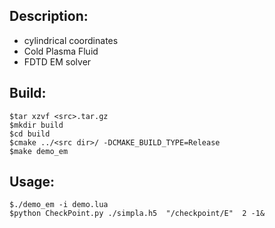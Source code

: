 
Description:
----------------------
  - cylindrical coordinates
  - Cold Plasma Fluid
  - FDTD EM solver  

Build:
--------------
    $tar xzvf <src>.tar.gz
    $mkdir build
    $cd build
    $cmake ../<src dir>/ -DCMAKE_BUILD_TYPE=Release
    $make demo_em

Usage:
----------------------
    $./demo_em -i demo.lua
    $python CheckPoint.py ./simpla.h5  "/checkpoint/E"  2 -1&

